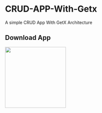 # CRUD-APP-With-Getx

A simple CRUD App With GetX Architecture

## Download App 
<a href="https://github.com/kirankamal455/CrudApp_with_getx/releases/download/untagged-758b70eb96e171a14c6b/app-armeabi-v7a-release.apk"><img src="https://playerzon.com/asset/download.png" width="200"></img></a>


